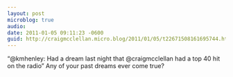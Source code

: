 ```yaml
---
layout: post
microblog: true
audio: 
date: 2011-01-05 09:11:23 -0600
guid: http://craigmcclellan.micro.blog/2011/01/05/t22671508161695744.html
---
```

“@kmhenley: Had a dream last night that @craigmcclellan had a top 40 hit on the radio” Any of your past dreams ever come true?
